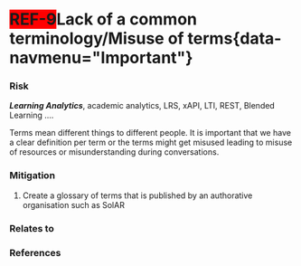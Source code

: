 <span style="background-color:RED;">**REF-9</span>Lack of a common terminology/Misuse of terms**{data-navmenu="Important"}
=====================================  

### Risk

***Learning Analytics***, academic analytics, LRS, xAPI, LTI, REST, Blended Learning ....

Terms mean different things to different people. It is important that we have a clear definition per term or the terms might get misused leading to misuse of resources or misunderstanding during conversations.

### Mitigation

1. Create a glossary of terms that is published by an authorative organisation such as SolAR

### Relates to

### References